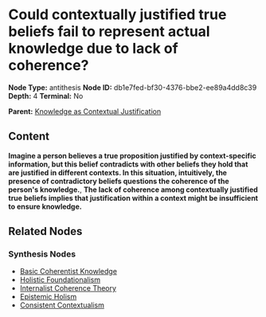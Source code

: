# Could contextually justified true beliefs fail to represent actual knowledge due to lack of coherence?

**Node Type:** antithesis
**Node ID:** db1e7fed-bf30-4376-bbe2-ee89a4dd8c39
**Depth:** 4
**Terminal:** No

**Parent:** [Knowledge as Contextual Justification](knowledge-as-contextual-justification-synthesis-ecf9bb57-9827-4354-91ad-38547694bed7.md)

## Content

**Imagine a person believes a true proposition justified by context-specific information, but this belief contradicts with other beliefs they hold that are justified in different contexts. In this situation, intuitively, the presence of contradictory beliefs questions the coherence of the person's knowledge.**, **The lack of coherence among contextually justified true beliefs implies that justification within a context might be insufficient to ensure knowledge.**

## Related Nodes

### Synthesis Nodes

- [Basic Coherentist Knowledge](basic-coherentist-knowledge-synthesis-75c19dd0-e119-4cb8-a918-dbd62f5c1b97.md)
- [Holistic Foundationalism](holistic-foundationalism-synthesis-81dcd1ed-183a-4b33-94f3-655eae7c4087.md)
- [Internalist Coherence Theory](internalist-coherence-theory-synthesis-38bd4878-664c-4dcd-aba1-8e95ecaf3b06.md)
- [Epistemic Holism](epistemic-holism-synthesis-0232a025-11d2-43b2-9d66-da6e7c47fef6.md)
- [Consistent Contextualism](consistent-contextualism-synthesis-21e43a8b-97e5-4002-8323-b00cf9bd6d73.md)
